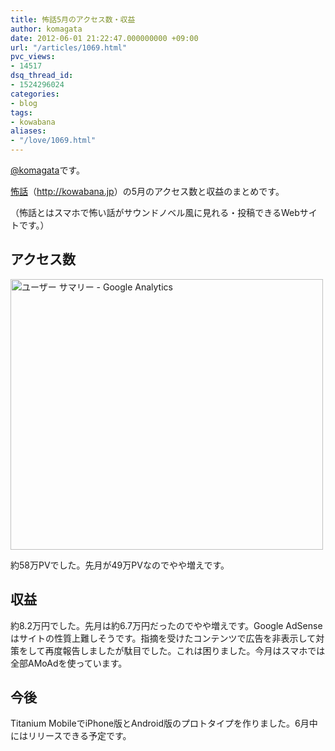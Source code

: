 ```yaml
---
title: 怖話5月のアクセス数・収益
author: komagata
date: 2012-06-01 21:22:47.000000000 +09:00
url: "/articles/1069.html"
pvc_views:
- 14517
dsq_thread_id:
- 1524296024
categories:
- blog
tags:
- kowabana
aliases:
- "/love/1069.html"
---
```

[@komagata][1]です。

<a href="http://kowabana.jp" title="怖話" target="_blank">怖話</a>（<a href="http://kowabana.jp" title="怖話" target="_blank">http://kowabana.jp</a>）の5月のアクセス数と収益のまとめです。

（怖話とはスマホで怖い話がサウンドノベル風に見れる・投稿できるWebサイトです。）

## アクセス数


  <a href="http://www.flickr.com/photos/komagata/7313918116/" title="ユーザー サマリー - Google Analytics by komagata, on Flickr"><img src="http://farm8.staticflickr.com/7218/7313918116_8d57f8b804.jpg" width="500" height="433" alt="ユーザー サマリー - Google Analytics" /></a>


約58万PVでした。先月が49万PVなのでやや増えです。

## 収益

約8.2万円でした。先月は約6.7万円だったのでやや増えです。Google AdSenseはサイトの性質上難しそうです。指摘を受けたコンテンツで広告を非表示して対策をして再度報告しましたが駄目でした。これは困りました。今月はスマホでは全部AMoAdを使っています。

## 今後

Titanium MobileでiPhone版とAndroid版のプロトタイプを作りました。6月中にはリリースできる予定です。

 [1]: http://twitter.com/komagata

